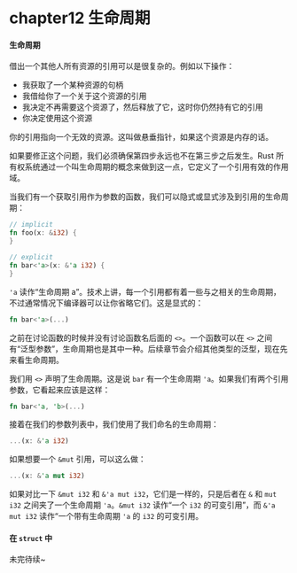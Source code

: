 chapter12 生命周期
==================

#### 生命周期

借出一个其他人所有资源的引用可以是很复杂的。例如以下操作：

- 我获取了一个某种资源的句柄
- 我借给你了一个关于这个资源的引用
- 我决定不再需要这个资源了，然后释放了它，这时你仍然持有它的引用
- 你决定使用这个资源

你的引用指向一个无效的资源。这叫做悬垂指针，如果这个资源是内存的话。

如果要修正这个问题，我们必须确保第四步永远也不在第三步之后发生。Rust 所有权系统通过一个叫生命周期的概念来做到这一点，它定义了一个引用有效的作用域。

当我们有一个获取引用作为参数的函数，我们可以隐式或显式涉及到引用的生命周期：

```rust
// implicit
fn foo(x: &i32) {
}

// explicit
fn bar<'a>(x: &'a i32) {
}
```

`'a` 读作“生命周期 a”。技术上讲，每一个引用都有着一些与之相关的生命周期，不过通常情况下编译器可以让你省略它们。这是显式的：

```rust
fn bar<'a>(...)
```

之前在讨论函数的时候并没有讨论函数名后面的 `<>`。一个函数可以在 `<>` 之间有“泛型参数”，生命周期也是其中一种。后续章节会介绍其他类型的泛型，现在先来看生命周期。

我们用 `<>` 声明了生命周期。这是说 `bar` 有一个生命周期 `'a`。如果我们有两个引用参数，它看起来应该是这样：

```rust
fn bar<'a, 'b>(...)
```

接着在我们的参数列表中，我们使用了我们命名的生命周期：

```rust
...(x: &'a i32)
```

如果想要一个 `&mut` 引用，可以这么做：

```rust
...(x: &'a mut i32)
```

如果对比一下 `&mut i32` 和 `&'a mut i32`，它们是一样的，只是后者在 `&` 和 `mut i32` 之间夹了一个生命周期 `'a`。`&mut i32` 读作“一个 `i32` 的可变引用”，而 `&'a mut i32` 读作“一个带有生命周期 `'a` 的 `i32` 的可变引用。

#### 在 `struct` 中

未完待续~